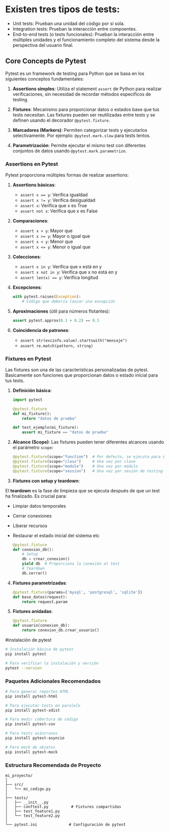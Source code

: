# Existen tres tipos de tests:

- Unit tests: Prueban una unidad del código por sí sola.
- Integration tests: Prueban la interacción entre compoentes.
- End-to-end tests (o tests funcionales): Prueban la interacción entre múltiples unidades y el funcionamiento completo del sistema desde la perspectiva del usuario final.

## Core Concepts de Pytest

Pytest es un framework de testing para Python que se basa en los siguientes conceptos fundamentales:

1. **Assertions simples**: Utiliza el statement `assert` de Python para realizar verificaciones, sin necesidad de recordar métodos específicos de testing.


2. **Fixtures**: Mecanismo para proporcionar datos o estados base que tus tests necesitan. Las fixtures pueden ser reutilizadas entre tests y se definen usando el decorador `@pytest.fixture`.

3. **Marcadores (Markers)**: Permiten categorizar tests y ejecutarlos selectivamente. Por ejemplo: `@pytest.mark.slow` para tests lentos.

4. **Parametrización**: Permite ejecutar el mismo test con diferentes conjuntos de datos usando `@pytest.mark.parametrize`.



### Assertions en Pytest

Pytest proporciona múltiples formas de realizar assertions:

1. **Assertions básicas**:
   - `assert x == y`: Verifica igualdad
   - `assert x != y`: Verifica desigualdad
   - `assert x`: Verifica que x es True
   - `assert not x`: Verifica que x es False

2. **Comparaciones**:
   - `assert x > y`: Mayor que
   - `assert x >= y`: Mayor o igual que
   - `assert x < y`: Menor que
   - `assert x <= y`: Menor o igual que

3. **Colecciones**:
   - `assert x in y`: Verifica que x está en y
   - `assert x not in y`: Verifica que x no está en y
   - `assert len(x) == y`: Verifica longitud

4. **Excepciones**:
   ```python
   with pytest.raises(Exception):
       # Código que debería lanzar una excepción
   ```

5. **Aproximaciones** (útil para números flotantes):
   ```python
   assert pytest.approx(0.1 + 0.2) == 0.3
   ```

6. **Coincidencia de patrones**:
   - `assert str(excinfo.value).startswith("mensaje")`
   - `assert re.match(pattern, string)`



### Fixtures en Pytest

Las fixtures son una de las características personalizadas de pytest. Basicamente son funciones que proporcionan datos o estado inicial para tus tests.



1. **Definición básica**:
   ```python
   import pytest

   @pytest.fixture
   def mi_fixture():
       return "datos de prueba"

   def test_ejemplo(mi_fixture):
       assert mi_fixture == "datos de prueba"
   ```

2. **Alcance (Scope)**:
   Las fixtures pueden tener diferentes alcances usando el parámetro `scope`:
   ```python
   @pytest.fixture(scope="function")  # Por defecto, se ejecuta para cada test
   @pytest.fixture(scope="class")     # Una vez por clase
   @pytest.fixture(scope="module")    # Una vez por módulo
   @pytest.fixture(scope="session")   # Una vez por sesión de testing
   ```

3. **Fixtures con setup y teardown**:

El **teardown** es la fase de limpieza que se ejecuta después de que un test ha finalizado. Es crucial para:
- Limpiar datos temporales
- Cerrar conexiones
- Liberar recursos
- Restaurar el estado inicial del sistema etc

   ```python
   @pytest.fixture
   def conexion_db():
       # Setup
       db = crear_conexion()
       yield db  # Proporciona la conexión al test
       # Teardown
       db.cerrar()
   ```

4. **Fixtures parametrizadas**:
   ```python
   @pytest.fixture(params=['mysql', 'postgresql', 'sqlite'])
   def base_datos(request):
       return request.param
   ```

5. **Fixtures anidadas**:
   ```python
   @pytest.fixture
   def usuario(conexion_db):
       return conexion_db.crear_usuario()
   ```
#instalación de pytest

```bash
# Instalación básica de pytest
pip install pytest

# Para verificar la instalación y versión
pytest --version
```

### Paquetes Adicionales Recomendados
```bash
# Para generar reportes HTML
pip install pytest-html

# Para ejecutar tests en paralelo
pip install pytest-xdist

# Para medir cobertura de código
pip install pytest-cov

# Para tests asíncronos
pip install pytest-asyncio

# Para mock de objetos
pip install pytest-mock
```

### Estructura Recomendada de Proyecto
```
mi_proyecto/
│
├── src/
│   └── mi_codigo.py
│
├── tests/
│   ├── __init__.py
│   ├── conftest.py          # Fixtures compartidas
│   ├── test_feature1.py
│   └── test_feature2.py
│
└── pytest.ini              # Configuración de pytest
```